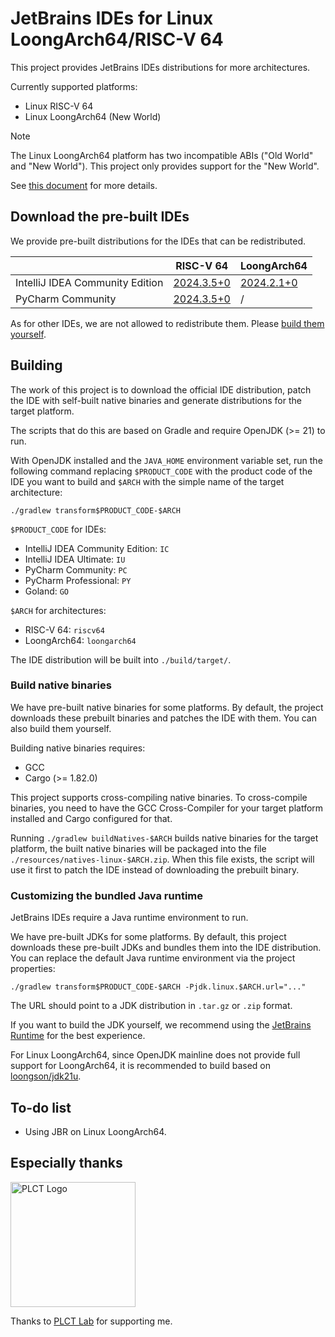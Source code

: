 # JetBrains IDEs for Linux LoongArch64/RISC-V 64

This project provides JetBrains IDEs distributions for more architectures.

Currently supported platforms:

* Linux RISC-V 64
* Linux LoongArch64 (New World)


> [!NOTE]
> The Linux LoongArch64 platform has two incompatible ABIs ("Old World" and "New World").
> This project only provides support for the "New World".
> 
> See [this document](https://areweloongyet.com/en/docs/old-and-new-worlds/) for more details.

## Download the pre-built IDEs

We provide pre-built distributions for the IDEs that can be redistributed.

|                                 | RISC-V 64                                                           | LoongArch64                                                               |
|---------------------------------|---------------------------------------------------------------------|---------------------------------------------------------------------------|
| IntelliJ IDEA Community Edition | [2024.3.5+0](https://github.com/Glavo/JetBrains-IDE-Multiarch/releases/tag/idea/2024.3.5+0)   | [2024.2.1+0](https://github.com/Glavo/JetBrains-IDE-Multiarch/releases/tag/idea/2024.2.1+0) |
| PyCharm Community               | [2024.3.5+0](https://github.com/Glavo/JetBrains-IDE-Multiarch/releases/tag/pycharm/2024.3.5+0) | /                                                                         |

As for other IDEs, we are not allowed to redistribute them.
Please [build them yourself](#Building).

## Building

The work of this project is to download the official IDE distribution,
patch the IDE with self-built native binaries and generate distributions for the target platform.

The scripts that do this are based on Gradle and require OpenJDK (>= 21) to run.


With OpenJDK installed and the `JAVA_HOME` environment variable set,
run the following command replacing `$PRODUCT_CODE` with the product code of the IDE you want to build
and `$ARCH` with the simple name of the target architecture:

```
./gradlew transform$PRODUCT_CODE-$ARCH
```

`$PRODUCT_CODE` for IDEs:

* IntelliJ IDEA Community Edition: `IC`
* IntelliJ IDEA Ultimate: `IU`
* PyCharm Community: `PC`
* PyCharm Professional: `PY`
* Goland: `GO`

`$ARCH` for architectures:

* RISC-V 64: `riscv64`
* LoongArch64: `loongarch64`

The IDE distribution will be built into `./build/target/`.

### Build native binaries

We have pre-built native binaries for some platforms.
By default, the project downloads these prebuilt binaries and patches the IDE with them.
You can also build them yourself.

Building native binaries requires:

* GCC
* Cargo (>= 1.82.0)

This project supports cross-compiling native binaries.
To cross-compile binaries, you need to have the GCC Cross-Compiler for your target platform installed and Cargo configured for that.

Running `./gradlew buildNatives-$ARCH` builds native binaries for the target platform,
the built native binaries will be packaged into the file `./resources/natives-linux-$ARCH.zip`.
When this file exists, the script will use it first to patch the IDE instead of downloading the prebuilt binary.

### Customizing the bundled Java runtime

JetBrains IDEs require a Java runtime environment to run.

We have pre-built JDKs for some platforms.
By default, this project downloads these pre-built JDKs and bundles them into the IDE distribution.
You can replace the default Java runtime environment via the project properties:

```
./gradlew transform$PRODUCT_CODE-$ARCH -Pjdk.linux.$ARCH.url="..."
```

The URL should point to a JDK distribution in `.tar.gz` or `.zip` format.

If you want to build the JDK yourself,
we recommend using the [JetBrains Runtime](https://github.com/JetBrains/JetBrainsRuntime) for the best experience.

For Linux LoongArch64, since OpenJDK mainline does not provide full support for LoongArch64,
it is recommended to build based on [loongson/jdk21u](https://github.com/loongson/jdk21u).

## To-do list

* Using JBR on Linux LoongArch64.

## Especially thanks

<img alt="PLCT Logo" src="./PLCT.svg" width="200" height="200">

Thanks to [PLCT Lab](https://plctlab.org) for supporting me.
